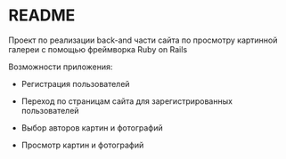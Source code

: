 # README

Проект по реализации back-and части сайта по просмотру картинной галереи с помощью фреймворка Ruby on Rails

Возможности приложения:

* Регистрация пользователей

* Переход по страницам сайта для зарегистрированных пользователей

* Выбор авторов картин и фотографий

* Просмотр картин и фотографий

